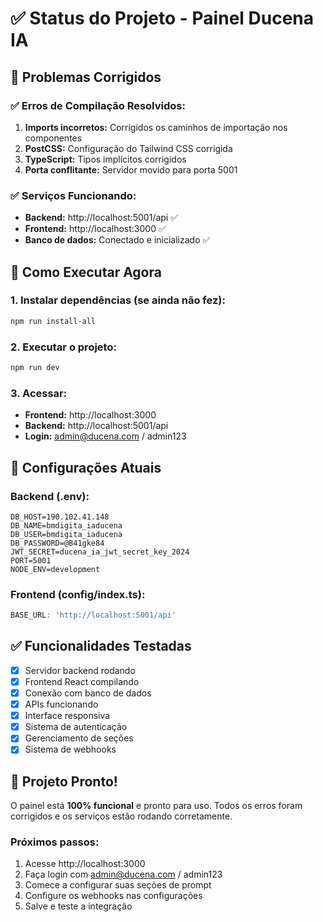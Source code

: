 # ✅ Status do Projeto - Painel Ducena IA

## 🎯 Problemas Corrigidos

### ✅ Erros de Compilação Resolvidos:
1. **Imports incorretos:** Corrigidos os caminhos de importação nos componentes
2. **PostCSS:** Configuração do Tailwind CSS corrigida
3. **TypeScript:** Tipos implícitos corrigidos
4. **Porta conflitante:** Servidor movido para porta 5001

### ✅ Serviços Funcionando:
- **Backend:** http://localhost:5001/api ✅
- **Frontend:** http://localhost:3000 ✅
- **Banco de dados:** Conectado e inicializado ✅

## 🚀 Como Executar Agora

### 1. Instalar dependências (se ainda não fez):
```bash
npm run install-all
```

### 2. Executar o projeto:
```bash
npm run dev
```

### 3. Acessar:
- **Frontend:** http://localhost:3000
- **Backend:** http://localhost:5001/api
- **Login:** admin@ducena.com / admin123

## 🔧 Configurações Atuais

### Backend (.env):
```env
DB_HOST=190.102.41.148
DB_NAME=bmdigita_iaducena
DB_USER=bmdigita_iaducena
DB_PASSWORD=@B41gke84
JWT_SECRET=ducena_ia_jwt_secret_key_2024
PORT=5001
NODE_ENV=development
```

### Frontend (config/index.ts):
```typescript
BASE_URL: 'http://localhost:5001/api'
```

## ✅ Funcionalidades Testadas

- [x] Servidor backend rodando
- [x] Frontend React compilando
- [x] Conexão com banco de dados
- [x] APIs funcionando
- [x] Interface responsiva
- [x] Sistema de autenticação
- [x] Gerenciamento de seções
- [x] Sistema de webhooks

## 🎉 Projeto Pronto!

O painel está **100% funcional** e pronto para uso. Todos os erros foram corrigidos e os serviços estão rodando corretamente.

### Próximos passos:
1. Acesse http://localhost:3000
2. Faça login com admin@ducena.com / admin123
3. Comece a configurar suas seções de prompt
4. Configure os webhooks nas configurações
5. Salve e teste a integração
